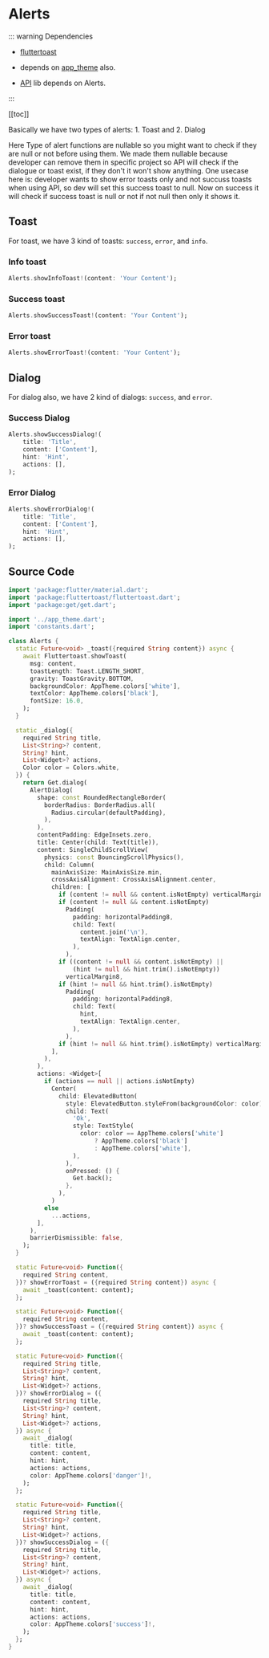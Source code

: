 # Alerts

::: warning Dependencies

- [fluttertoast](https://pub.dev/packages/fluttertoast)

- depends on [app_theme](../apptheme.md) also.

- [API](../services/api.md) lib depends on Alerts.

:::

[[toc]]

Basically we have two types of alerts: 1. Toast and 2. Dialog

Here Type of alert functions are nullable so you might want to check if they are null or not before using them. We made them nullable because developer can remove them in specific project so API will check if the dialogue or toast exist, if they don't it won't show anything. One usecase here is: developer wants to show error toasts only and not succuss toasts when using API, so dev will set this success toast to null. Now on success it will check if success toast is null or not if not null then only it shows it.

## Toast

For toast, we have 3 kind of toasts: `success`, `error`, and `info`.

### Info toast

```dart
Alerts.showInfoToast!(content: 'Your Content');
```

### Success toast

```dart
Alerts.showSuccessToast!(content: 'Your Content');
```

### Error toast

```dart
Alerts.showErrorToast!(content: 'Your Content');
```

## Dialog

For dialog also, we have 2 kind of dialogs: `success`, and `error`.

### Success Dialog

```dart
Alerts.showSuccessDialog!(
    title: 'Title',
    content: ['Content'],
    hint: 'Hint',
    actions: [],
);
```

### Error Dialog

```dart
Alerts.showErrorDialog!(
    title: 'Title',
    content: ['Content'],
    hint: 'Hint',
    actions: [],
);
```

## Source Code

```dart
import 'package:flutter/material.dart';
import 'package:fluttertoast/fluttertoast.dart';
import 'package:get/get.dart';

import '../app_theme.dart';
import 'constants.dart';

class Alerts {
  static Future<void> _toast({required String content}) async {
    await Fluttertoast.showToast(
      msg: content,
      toastLength: Toast.LENGTH_SHORT,
      gravity: ToastGravity.BOTTOM,
      backgroundColor: AppTheme.colors['white'],
      textColor: AppTheme.colors['black'],
      fontSize: 16.0,
    );
  }

  static _dialog({
    required String title,
    List<String>? content,
    String? hint,
    List<Widget>? actions,
    Color color = Colors.white,
  }) {
    return Get.dialog(
      AlertDialog(
        shape: const RoundedRectangleBorder(
          borderRadius: BorderRadius.all(
            Radius.circular(defaultPadding),
          ),
        ),
        contentPadding: EdgeInsets.zero,
        title: Center(child: Text(title)),
        content: SingleChildScrollView(
          physics: const BouncingScrollPhysics(),
          child: Column(
            mainAxisSize: MainAxisSize.min,
            crossAxisAlignment: CrossAxisAlignment.center,
            children: [
              if (content != null && content.isNotEmpty) verticalMargin12,
              if (content != null && content.isNotEmpty)
                Padding(
                  padding: horizontalPadding8,
                  child: Text(
                    content.join('\n'),
                    textAlign: TextAlign.center,
                  ),
                ),
              if ((content != null && content.isNotEmpty) ||
                  (hint != null && hint.trim().isNotEmpty))
                verticalMargin8,
              if (hint != null && hint.trim().isNotEmpty)
                Padding(
                  padding: horizontalPadding8,
                  child: Text(
                    hint,
                    textAlign: TextAlign.center,
                  ),
                ),
              if (hint != null && hint.trim().isNotEmpty) verticalMargin8
            ],
          ),
        ),
        actions: <Widget>[
          if (actions == null || actions.isNotEmpty)
            Center(
              child: ElevatedButton(
                style: ElevatedButton.styleFrom(backgroundColor: color),
                child: Text(
                  'Ok',
                  style: TextStyle(
                    color: color == AppTheme.colors['white']
                        ? AppTheme.colors['black']
                        : AppTheme.colors['white'],
                  ),
                ),
                onPressed: () {
                  Get.back();
                },
              ),
            )
          else
            ...actions,
        ],
      ),
      barrierDismissible: false,
    );
  }

  static Future<void> Function({
    required String content,
  })? showErrorToast = ({required String content}) async {
    await _toast(content: content);
  };

  static Future<void> Function({
    required String content,
  })? showSuccessToast = ({required String content}) async {
    await _toast(content: content);
  };

  static Future<void> Function({
    required String title,
    List<String>? content,
    String? hint,
    List<Widget>? actions,
  })? showErrorDialog = ({
    required String title,
    List<String>? content,
    String? hint,
    List<Widget>? actions,
  }) async {
    await _dialog(
      title: title,
      content: content,
      hint: hint,
      actions: actions,
      color: AppTheme.colors['danger']!,
    );
  };

  static Future<void> Function({
    required String title,
    List<String>? content,
    String? hint,
    List<Widget>? actions,
  })? showSuccessDialog = ({
    required String title,
    List<String>? content,
    String? hint,
    List<Widget>? actions,
  }) async {
    await _dialog(
      title: title,
      content: content,
      hint: hint,
      actions: actions,
      color: AppTheme.colors['success']!,
    );
  };
}
```